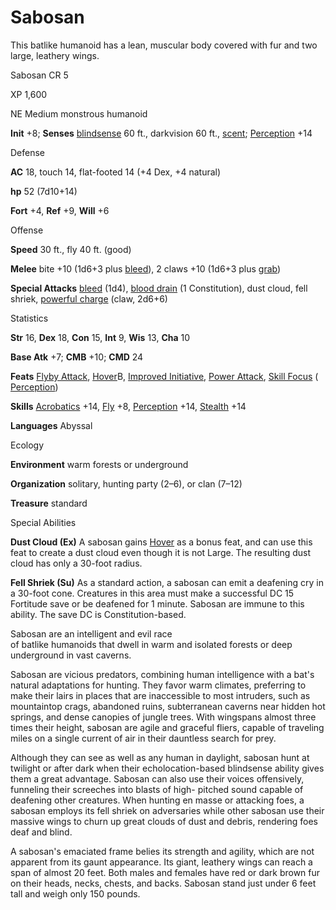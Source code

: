 # Sabosan

This batlike humanoid has a lean, muscular body covered with fur and two large, leathery wings.

Sabosan CR 5

XP 1,600

NE Medium monstrous humanoid

**Init** +8; **Senses** [blindsense](monsters/universalMonsterRules.md#_blindsense) 60 ft., darkvision 60 ft., [scent](monsters/universalMonsterRules.md#_scent); [Perception](skills/perception.md#_perception) +14

Defense

**AC** 18, touch 14, flat-footed 14 (+4 Dex, +4 natural)

**hp** 52 (7d10+14)

**Fort** +4, **Ref** +9, **Will** +6

Offense

**Speed** 30 ft., fly 40 ft. (good)

**Melee** bite +10 (1d6+3 plus [bleed](monsters/universalMonsterRules.md#_bleed)), 2 claws +10 (1d6+3 plus [grab](monsters/universalMonsterRules.md#_grab))

**Special Attacks** [bleed](monsters/universalMonsterRules.md#_bleed) (1d4), [blood drain](monsters/universalMonsterRules.md#_blood-drain) (1 Constitution), dust cloud, fell shriek, [powerful charge](monsters/universalMonsterRules.md#_powerful-charge) (claw, 2d6+6)

Statistics

**Str** 16, **Dex** 18, **Con** 15, **Int** 9, **Wis** 13, **Cha** 10

**Base Atk** +7; **CMB** +10; **CMD** 24

**Feats** [Flyby Attack](monsters/monsterFeats.md#_flyby-attack), [Hover](monsters/monsterFeats.md#_hover)B, [Improved Initiative](feats.md#_improved-initiative), [Power Attack](feats.md#_power-attack), [Skill Focus](feats.md#_skill-focus) ( [Perception](skills/perception.md#_perception))

**Skills** [Acrobatics](skills/acrobatics.md#_acrobatics) +14, [Fly](skills/fly.md#_fly) +8, [Perception](skills/perception.md#_perception) +14, [Stealth](skills/stealth.md#_stealth) +14

**Languages** Abyssal

Ecology

**Environment** warm forests or underground

**Organization** solitary, hunting party (2–6), or clan (7–12)

**Treasure** standard

Special Abilities

**Dust Cloud (Ex)** A sabosan gains [Hover](monsters/monsterFeats.md#_hover) as a bonus feat, and can use this feat to create a dust cloud even though it is not Large. The resulting dust cloud has only a 30-foot radius.

**Fell Shriek (Su)** As a standard action, a sabosan can emit a deafening cry in a 30-foot cone. Creatures in this area must make a successful DC 15 Fortitude save or be deafened for 1 minute. Sabosan are immune to this ability. The save DC is Constitution-based.

Sabosan are an intelligent and evil race   
of batlike humanoids that dwell in warm and isolated forests or deep underground in vast caverns.

Sabosan are vicious predators, combining human intelligence with a bat's natural adaptations for hunting. They favor warm climates, preferring to make their lairs in places that are inaccessible to most intruders, such as mountaintop crags, abandoned ruins, subterranean caverns near hidden hot springs, and dense canopies of jungle trees. With wingspans almost three times their height, sabosan are agile and graceful fliers, capable of traveling miles on a single current of air in their dauntless search for prey.

Although they can see as well as any human in daylight, sabosan hunt at twilight or after dark when their echolocation-based blindsense ability gives them a great advantage. Sabosan can also use their voices offensively, funneling their screeches into blasts of high- pitched sound capable of deafening other creatures. When hunting en masse or attacking foes, a sabosan employs its fell shriek on adversaries while other sabosan use their massive wings to churn up great clouds of dust and debris, rendering foes deaf and blind.

A sabosan's emaciated frame belies its strength and agility, which are not apparent from its gaunt appearance. Its giant, leathery wings can reach a span of almost 20 feet. Both males and females have red or dark brown fur on their heads, necks, chests, and backs. Sabosan stand just under 6 feet tall and weigh only 150 pounds.

